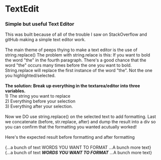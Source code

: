 # TextEdit
<h3>Simple but useful Text Editor</h3>
This was built because of all of the trouble I saw on StackOverflow and gitHub making a simple text editor work.<br /><br />
The main theme of peeps thying to make a text editor is the use of string.replace()
The problem with string.relace is this: If you want to bold the word "the" in the fourth paragraph. There's a good chance that the word "the" 
occurs many times before the one you want to bold. String.replace will replace the first instance of the word "the". Not the one you highlighted/selected.<br /><br />
<b>The solution: Break up everything in the textarea/editor into three variables.</b> <br />
1) The string you want to replace<br /> 
2) Everything before your selection<br />
3) Everything after your selection.<br /><br />
Now we DO use string.replace() on the selected text to add formatting. Last we concatenate (before, str.replace, after) and dump the result into a div
so you can confirm that the formatting you wanted acutually worked!<br /><br />
Here's the expected result before formatting and after formatting<br /><br />
{...a bunch of text WORDS YOU WANT TO FORMAT ...A bunch more text}<br />
{...a bunch of text <b><i>WORDS YOU WANT TO FORMAT</i></b> ...A bunch more text}
